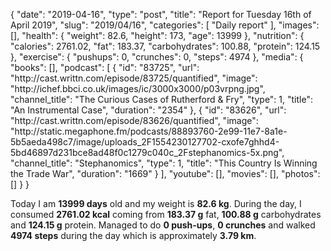 {
    "date": "2019-04-16",
    "type": "post",
    "title": "Report for Tuesday 16th of April 2019",
    "slug": "2019\/04\/16",
    "categories": [
        "Daily report"
    ],
    "images": [],
    "health": {
        "weight": 82.6,
        "height": 173,
        "age": 13999
    },
    "nutrition": {
        "calories": 2761.02,
        "fat": 183.37,
        "carbohydrates": 100.88,
        "protein": 124.15
    },
    "exercise": {
        "pushups": 0,
        "crunches": 0,
        "steps": 4974
    },
    "media": {
        "books": [],
        "podcast": [
            {
                "id": "83725",
                "url": "http:\/\/cast.writtn.com\/episode\/83725\/quantified",
                "image": "http:\/\/ichef.bbci.co.uk\/images\/ic\/3000x3000\/p03vrpng.jpg",
                "channel_title": "The Curious Cases of Rutherford & Fry",
                "type": 1,
                "title": "An Instrumental Case",
                "duration": "2354"
            },
            {
                "id": "83626",
                "url": "http:\/\/cast.writtn.com\/episode\/83626\/quantified",
                "image": "http:\/\/static.megaphone.fm\/podcasts\/88893760-2e99-11e7-8a1e-5b5aeda498c7\/image\/uploads_2F1554230127702-cxofe7ghhd4-5bd46897d231bce8ad48f0c1279c040c_2Fstephanomics-5x.png",
                "channel_title": "Stephanomics",
                "type": 1,
                "title": "This Country Is Winning the Trade War",
                "duration": "1669"
            }
        ],
        "youtube": [],
        "movies": [],
        "photos": []
    }
}

Today I am <strong>13999 days</strong> old and my weight is <strong>82.6 kg</strong>. During the day, I consumed <strong>2761.02 kcal</strong> coming from <strong>183.37 g</strong> fat, <strong>100.88 g</strong> carbohydrates and <strong>124.15 g</strong> protein. Managed to do <strong>0 push-ups</strong>, <strong>0 crunches</strong> and walked <strong>4974 steps</strong> during the day which is approximately <strong>3.79 km</strong>.